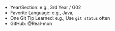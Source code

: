 - Year/Section: e.g., 3rd Year / G02
- Favorite Language: e.g., Java,
- One Git Tip Learned: e.g., Use `git status` often
- GitHub: @Real-mon